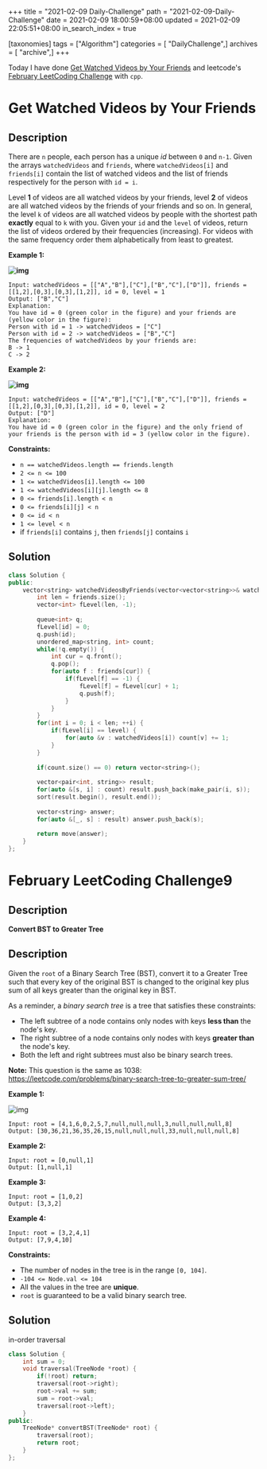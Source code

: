+++
title = "2021-02-09 Daily-Challenge"
path = "2021-02-09-Daily-Challenge"
date = 2021-02-09 18:00:59+08:00
updated = 2021-02-09 22:05:51+08:00
in_search_index = true

[taxonomies]
tags = ["Algorithm"]
categories = [ "DailyChallenge",]
archives = [ "archive",]
+++

Today I have done [Get Watched Videos by Your Friends](https://leetcode.com/problems/get-watched-videos-by-your-friends/) and leetcode's [February LeetCoding Challenge](https://leetcode.com/explore/featured/card/february-leetcoding-challenge-2021/585/week-2-february-8th-february-14th/3634/) with `cpp`.

<!-- more -->

# Get Watched Videos by Your Friends

## Description

There are `n` people, each person has a unique *id* between `0` and `n-1`. Given the arrays `watchedVideos` and `friends`, where `watchedVideos[i]` and `friends[i]` contain the list of watched videos and the list of friends respectively for the person with `id = i`.

Level **1** of videos are all watched videos by your friends, level **2** of videos are all watched videos by the friends of your friends and so on. In general, the level `k` of videos are all watched videos by people with the shortest path **exactly** equal to `k` with you. Given your `id` and the `level` of videos, return the list of videos ordered by their frequencies (increasing). For videos with the same frequency order them alphabetically from least to greatest. 

 

**Example 1:**

**![img](https://assets.leetcode.com/uploads/2020/01/02/leetcode_friends_1.png)**

```
Input: watchedVideos = [["A","B"],["C"],["B","C"],["D"]], friends = [[1,2],[0,3],[0,3],[1,2]], id = 0, level = 1
Output: ["B","C"] 
Explanation: 
You have id = 0 (green color in the figure) and your friends are (yellow color in the figure):
Person with id = 1 -> watchedVideos = ["C"] 
Person with id = 2 -> watchedVideos = ["B","C"] 
The frequencies of watchedVideos by your friends are: 
B -> 1 
C -> 2
```

**Example 2:**

**![img](https://assets.leetcode.com/uploads/2020/01/02/leetcode_friends_2.png)**

```
Input: watchedVideos = [["A","B"],["C"],["B","C"],["D"]], friends = [[1,2],[0,3],[0,3],[1,2]], id = 0, level = 2
Output: ["D"]
Explanation: 
You have id = 0 (green color in the figure) and the only friend of your friends is the person with id = 3 (yellow color in the figure).
```

 

**Constraints:**

- `n == watchedVideos.length == friends.length`
- `2 <= n <= 100`
- `1 <= watchedVideos[i].length <= 100`
- `1 <= watchedVideos[i][j].length <= 8`
- `0 <= friends[i].length < n`
- `0 <= friends[i][j] < n`
- `0 <= id < n`
- `1 <= level < n`
- if `friends[i]` contains `j`, then `friends[j]` contains `i`

## Solution

``` cpp
class Solution {
public:
    vector<string> watchedVideosByFriends(vector<vector<string>>& watchedVideos, vector<vector<int>>& friends, int id, int level) {
        int len = friends.size();
        vector<int> fLevel(len, -1);
        
        queue<int> q;
        fLevel[id] = 0;
        q.push(id);
        unordered_map<string, int> count;
        while(!q.empty()) {
            int cur = q.front();
            q.pop();
            for(auto f : friends[cur]) {
                if(fLevel[f] == -1) {
                    fLevel[f] = fLevel[cur] + 1;
                    q.push(f);
                }
            }
        }
        for(int i = 0; i < len; ++i) {
            if(fLevel[i] == level) {
                for(auto &v : watchedVideos[i]) count[v] += 1;
            }
        }
        
        if(count.size() == 0) return vector<string>();
        
        vector<pair<int, string>> result;
        for(auto &[s, i] : count) result.push_back(make_pair(i, s));
        sort(result.begin(), result.end());
        
        vector<string> answer;
        for(auto &[_, s] : result) answer.push_back(s);
        
        return move(answer);
    }
};
```

# February LeetCoding Challenge9

## Description

**Convert BST to Greater Tree**

## Description

Given the `root` of a Binary Search Tree (BST), convert it to a Greater Tree such that every key of the original BST is changed to the original key plus sum of all keys greater than the original key in BST.

As a reminder, a *binary search tree* is a tree that satisfies these constraints:

- The left subtree of a node contains only nodes with keys **less than** the node's key.
- The right subtree of a node contains only nodes with keys **greater than** the node's key.
- Both the left and right subtrees must also be binary search trees.

**Note:** This question is the same as 1038: https://leetcode.com/problems/binary-search-tree-to-greater-sum-tree/

 

**Example 1:**

![img](https://assets.leetcode.com/uploads/2019/05/02/tree.png)

```
Input: root = [4,1,6,0,2,5,7,null,null,null,3,null,null,null,8]
Output: [30,36,21,36,35,26,15,null,null,null,33,null,null,null,8]
```

**Example 2:**

```
Input: root = [0,null,1]
Output: [1,null,1]
```

**Example 3:**

```
Input: root = [1,0,2]
Output: [3,3,2]
```

**Example 4:**

```
Input: root = [3,2,4,1]
Output: [7,9,4,10]
```

 

**Constraints:**

- The number of nodes in the tree is in the range `[0, 104]`.
- `-104 <= Node.val <= 104`
- All the values in the tree are **unique**.
- `root` is guaranteed to be a valid binary search tree.

## Solution

in-order traversal

``` cpp
class Solution {
    int sum = 0;
    void traversal(TreeNode *root) {
        if(!root) return;
        traversal(root->right);
        root->val += sum;
        sum = root->val;
        traversal(root->left);
    }
public:
    TreeNode* convertBST(TreeNode* root) {
        traversal(root);
        return root;
    }
};
```
